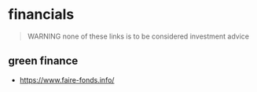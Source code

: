 # financials

> WARNING none of these links is to be considered investment advice

## green finance

- https://www.faire-fonds.info/
